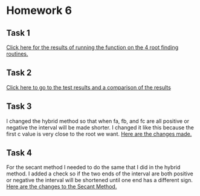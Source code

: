 # Homework 6

## Task 1

[Click here for the results of running the function on the 4 root finding routines.](https://github.com/clarissalabrum/math4610/blob/master/homework/homework6/task1.md)

## Task 2

[Click here to go to the test results and a comparison of the results](https://github.com/clarissalabrum/math4610/blob/master/homework/homework6/task2.md)

## Task 3

I changed the hybrid method so that when fa, fb, and fc are all positive or negative the interval will be made shorter. I changed it like this because the first c value is very close to the root we want. [Here are the changes made.](https://github.com/clarissalabrum/math4610/blob/master/homework/homework6/task3.md)

## Task 4

For the secant method I needed to do the same that I did in the hybrid method. I added a check so if the two ends of the interval are both positive or negative the interval will be shortened until one end has a different sign. [Here are the changes to the Secant Method.](https://github.com/clarissalabrum/math4610/blob/master/homework/homework6/task4.md)
